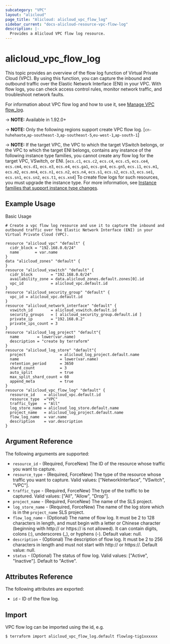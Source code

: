 ```yaml
---
subcategory: "VPC"
layout: "alicloud"
page_title: "Alicloud: alicloud_vpc_flow_log"
sidebar_current: "docs-alicloud-resource-vpc-flow-log"
description: |-
  Provides a Alicloud VPC flow log resource.
---
```


# alicloud\_vpc\_flow\_log

This topic provides an overview of the flow log function of Virtual Private Cloud (VPC). 
By using this function, you can capture the inbound and outbound traffic over the Elastic Network Interface (ENI) in your VPC. 
With flow logs, you can check access control rules, monitor network traffic, and troubleshoot network faults.

For information about VPC flow log and how to use it, see [Manage VPC flow_log](https://www.alibabacloud.com/help/doc-detail/127150.htm).

-> **NOTE:** Available in 1.92.0+

-> **NOTE:**  Only the following regions support create VPC flow log.
[`cn-huhehaote`,`ap-southeast-3`,`ap-southeast-5`,`eu-west-1`,`ap-south-1`]

-> **NOTE:**  If the target VPC, the VPC to which the target VSwitch belongs, or the VPC to which the target ENI belongs, contains any instance of the following instance type families, you cannot create any flow log for the target VPC, VSwitch, or ENI.
[`ecs.c1`, `ecs.c2`, `ecs.c4`, `ecs.c5`, `ecs.ce4`, `ecs.cm4`, `ecs.d1`, `ecs.e3`, `ecs.e4`, `ecs.ga1`, `ecs.gn4`, `ecs.gn5`, `ecs.i1`, `ecs.m1`, `ecs.m2`, `ecs.mn4`, `ecs.n1`, `ecs.n2`, `ecs.n4`, `ecs.s1`, `ecs.s2`, `ecs.s3`, `ecs.se1`, `ecs.sn1`, `ecs.sn2`, `ecs.t1`, `ecs.xn4`]
To create flow logs for such resources, you must upgrade the instance type. For more information, see [Instance families that support instance type changes](https://www.alibabacloud.com/help/zh/doc-detail/89743.htm).

## Example Usage

Basic Usage

```
# Create a vpc flow log resource and use it to capture the inbound and outbound traffic over the Elastic Network Interface (ENI) in your Virtual Private Cloud (VPC).

resource "alicloud_vpc" "default" {
  cidr_block = "192.168.0.0/24"
  name       = var.name
}
data "alicloud_zones" "default" {
}
resource "alicloud_vswitch" "default" {
  cidr_block        = "192.168.0.0/24"
  availability_zone = data.alicloud_zones.default.zones[0].id
  vpc_id            = alicloud_vpc.default.id
}
resource "alicloud_security_group" "default" {
  vpc_id = alicloud_vpc.default.id
}
resource "alicloud_network_interface" "default" {
  vswitch_id        = alicloud_vswitch.default.id
  security_groups   = [ alicloud_security_group.default.id ]
  private_ip        = "192.168.0.2"
  private_ips_count = 3
}
resource "alicloud_log_project" "default"{
  name        = lower(var.name)
  description = "create by terraform"
}
resource "alicloud_log_store" "default"{
  project               = alicloud_log_project.default.name
  name                  = lower(var.name)
  retention_period      = 3650
  shard_count           = 3
  auto_split            = true
  max_split_shard_count = 60
  append_meta           = true
}
resource "alicloud_vpc_flow_log" "default" {
  resource_id    = alicloud_vpc.default.id
  resource_type  ="VPC"
  traffic_type   = "All"
  log_store_name = alicloud_log_store.default.name
  project_name   = alicloud_log_project.default.name
  flow_log_name  = var.name
  description    = var.description
}

```
## Argument Reference

The following arguments are supported:

* `resource_id` - (Required, ForceNew) The ID of the resource whose traffic you want to capture.
* `resource_type` - (Required, ForceNew) The type of the resource whose traffic you want to capture. Valid values: ["NetworkInterface", "VSwitch", "VPC"].
* `traffic_type` - (Required, ForceNew) The type of the traffic to be captured. Valid values: ["All", "Allow", "Drop"].
* `project_name` - (Required, ForceNew) The name of the SLS project.
* `log_store_name` - (Required, ForceNew) The name of the log store which is in the  `project_name` SLS project.
* `flow_log_name` - (Optional) The name of flow log. It must be 2 to 128 characters in length, and must begin with a letter or Chinese character (beginning with http:// or https:// is not allowed). It can contain digits, colons (:), underscores (_), or hyphens (-). Default value: null.
* `description` - (Optional) The description of flow log. It must be 2 to 256 characters in length and must not start with http:// or https://. Default value: null.
* `status` - (Optional) The status of flow log. Valid values: ["Active", "Inactive"]. Default to "Active".

## Attributes Reference

The following attributes are exported:

* `id` - ID of the flow log.

## Import

VPC flow log can be imported using the id, e.g.

```
$ terraform import alicloud_vpc_flow_log.default flowlog-tig1xxxxxx
```

